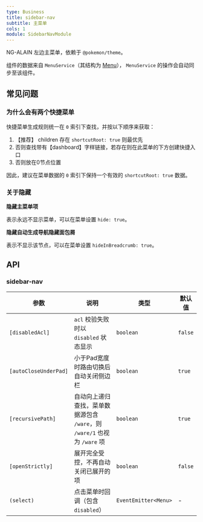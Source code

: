 ```yaml
---
type: Business
title: sidebar-nav
subtitle: 主菜单
cols: 1
module: SidebarNavModule
---
```


NG-ALAIN 左边主菜单，依赖于 `@pokemon/theme`。

组件的数据来自 `MenuService`（其结构为 [Menu](/theme/menu#Menu)）， `MenuService` 的操作会自动同步至该组件。

## 常见问题

### 为什么会有两个快捷菜单

快捷菜单生成规则统一在 `0` 索引下查找，并按以下顺序来获取：

1. 【推荐】 children 存在 `shortcutRoot: true` 则最优先
2. 否则查找带有【dashboard】字样链接，若存在则在此菜单的下方创建快捷入口
3. 否则放在0节点位置

因此，建议在菜单数据的 `0` 索引下保持一个有效的 `shortcutRoot: true` 数据。

### 关于隐藏

**隐藏主菜单项**

表示永远不显示菜单，可以在菜单设置 `hide: true`。

**隐藏自动生成导航隐藏面包屑**

表示不显示该节点，可以在菜单设置 `hideInBreadcrumb: true`。

## API

### sidebar-nav

参数 | 说明 | 类型 | 默认值
----|------|-----|------
`[disabledAcl]` | `acl` 校验失败时以 `disabled` 状态显示 | `boolean` | `false`
`[autoCloseUnderPad]` | 小于Pad宽度时路由切换后自动关闭侧边栏 | `boolean` | `true`
`[recursivePath]` | 自动向上递归查找，菜单数据源包含 `/ware`，则 `/ware/1` 也视为 `/ware` 项 | `boolean` | `true`
`[openStrictly]` | 展开完全受控，不再自动关闭已展开的项 | `boolean` | `false`
`(select)` | 点击菜单时回调（包含 `disabled`） | `EventEmitter<Menu>` | -
